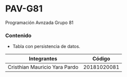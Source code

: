 # PAV-G81

Programación Avnzada Grupo 81

### Contenido

- Tabla con persistencia de datos.

 
Integrantes  | Código
------------- | -------------
Cristhian Mauricio Yara Pardo  | 20181020081
